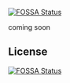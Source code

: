 [![FOSSA Status](https://app.fossa.com/api/projects/git%2Bgithub.com%2Fehnandwa%2Fehnandwa.svg?type=shield)](https://app.fossa.com/projects/git%2Bgithub.com%2Fehnandwa%2Fehnandwa?ref=badge_shield)

coming soon


## License
[![FOSSA Status](https://app.fossa.com/api/projects/git%2Bgithub.com%2Fehnandwa%2Fehnandwa.svg?type=large)](https://app.fossa.com/projects/git%2Bgithub.com%2Fehnandwa%2Fehnandwa?ref=badge_large)